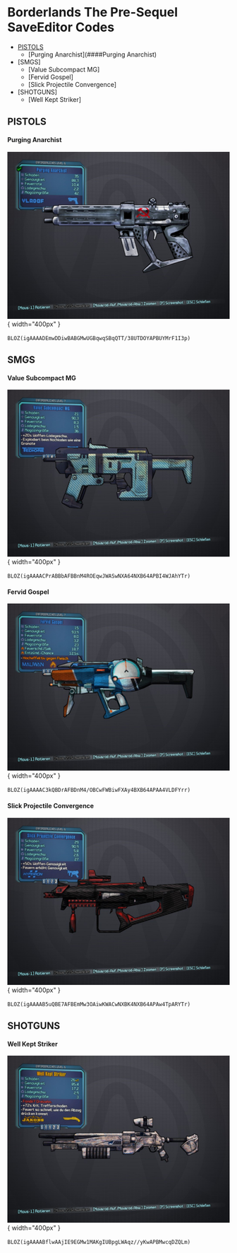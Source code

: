 # Borderlands The Pre-Sequel SaveEditor Codes

- [PISTOLS](##PISTOLS)
  - [Purging Anarchist](####Purging Anarchist)
- [SMGS]
  - [Value Subcompact MG]
  - [Fervid Gospel]
  - [Slick Projectile Convergence]
- [SHOTGUNS]
  - [Well Kept Striker]


## PISTOLS

#### Purging Anarchist

![pic](images/Purging_Anarchist.jpg){ width="400px" }

`BLOZ(igAAAADEmwDDiwBABGMwUGBqwqSBqQTT/38UTDOYAPBUYMrF1I3p)`

## SMGS

#### Value Subcompact MG

![pic](images/Value_Subcompact_MG.jpg){ width="400px" }

`BLOZ(igAAAACPrABBbAFBBnM4ROEqwJWASwNXA64NXB64APBI4WJAhYTr)`

#### Fervid Gospel

![pic](images/Fervid_Gospel.jpg){ width="400px" }

`BLOZ(igAAAAC3kQBDrAFBDnM4/OBCwFWBiwFXAy4BXB64APAA4VLDFYrr)`

#### Slick Projectile Convergence

![pic](images/Slick_Projectile_Convergence.jpg){ width="400px" }

`BLOZ(igAAAAB5uQBE7AFBEmMw3OAiwKWACwNXBK4NXB64APAw4TpARYTr)`

## SHOTGUNS

#### Well Kept Striker

![pic](images/Well_Kept_Striker.jpg){ width="400px" }

`BLOZ(igAAAABflwAAjIE9EGMw1MAKgIUBpgLWAqz//yKwAPBMwcqDZQLm)`



